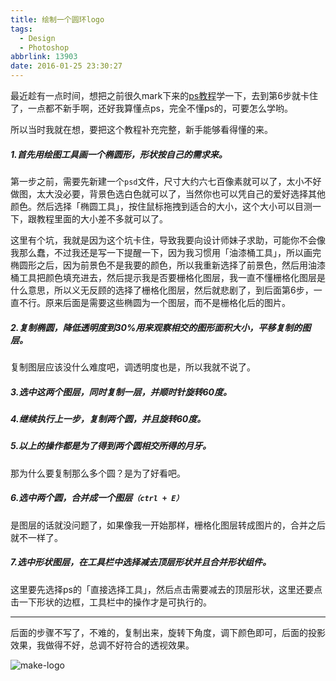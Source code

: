 ```yaml
---
title: 绘制一个圆环logo
tags:
  - Design
  - Photoshop
abbrlink: 13903
date: 2016-01-25 23:30:27
---
```



最近趁有一点时间，想把之前很久mark下来的[ps教程](http://www.uisdc.com/photoshop-fabulous-colorful-ring)学一下，去到第6步就卡住了，一点都不新手啊，还好我算懂点ps，完全不懂ps的，可要怎么学哟。

所以当时我就在想，要把这个教程补充完整，新手能够看得懂的来。

##### 1.首先用绘图工具画一个椭圆形，形状按自己的需求来。

第一步之前，需要先新建一个`psd`文件，尺寸大约六七百像素就可以了，太小不好做图，太大没必要，背景色选白色就可以了，当然你也可以凭自己的爱好选择其他颜色。然后选择「椭圆工具」，按住鼠标拖拽到适合的大小，这个大小可以目测一下，跟教程里面的大小差不多就可以了。

这里有个坑，我就是因为这个坑卡住，导致我要向设计师妹子求助，可能你不会像我那么蠢，不过我还是写一下提醒一下，因为我习惯用「油漆桶工具」，所以画完椭圆形之后，因为前景色不是我要的颜色，所以我重新选择了前景色，然后用油漆桶工具把颜色填充进去，然后提示我是否要栅格化图层，我一直不懂栅格化图层是什么意思，所以义无反顾的选择了栅格化图层，然后就悲剧了，到后面第6步，一直不行。原来后面是需要这些椭圆为一个图层，而不是栅格化后的图片。

<!-- more --> 

##### 2.复制椭圆，降低透明度到30%用来观察相交的图形面积大小，平移复制的图层。

复制图层应该没什么难度吧，调透明度也是，所以我就不说了。

##### 3.选中这两个图层，同时复制一层，并顺时针旋转60度。

##### 4.继续执行上一步，复制两个圆，并且旋转60度。

##### 5.以上的操作都是为了得到两个圆相交所得的月牙。

那为什么要复制那么多个圆？是为了好看吧。

##### 6.选中两个圆，合并成一个图层`（ctrl + E）`

是图层的话就没问题了，如果像我一开始那样，栅格化图层转成图片的，合并之后就不一样了。

##### 7.选中形状图层，在工具栏中选择减去顶层形状并且合并形状组件。

这里要先选择ps的「直接选择工具」，然后点击需要减去的顶层形状，这里还要点击一下形状的边框，工具栏中的操作才是可执行的。

***

后面的步骤不写了，不难的，复制出来，旋转下角度，调下颜色即可，后面的投影效果，我做得不好，总调不好符合的透视效果。

![make-logo](img/make-logo.jpg)